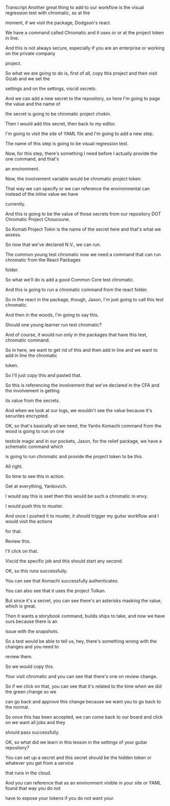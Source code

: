 Transcript
Another great thing to add to our workflow is the visual regression test with chromatic, so at the

moment, if we visit the package, Dodgson's react.

We have a command called Chromatic and it uses or or at the project token in line.

And this is not always secure, especially if you are an enterprise or working on the private company

project.

So what we are going to do is, first of all, copy this project and then visit Gizab and we set the

settings and on the settings, viscid secrets.

And we can add a new secret to the repository, so here I'm going to page the value and the name of

the secret is going to be chromatic project chokin.

Then I would add this secret, then back to my editor.

I'm going to visit the site of YAML file and I'm going to add a new step.

The name of this step is going to be visual regression test.

Now, for this step, there's something I need before I actually provide the one command, and that's

an environment.

Now, the involvement variable would be chromatic project token.

That way we can specify or we can reference the environmental can instead of the inline value we have

currently.

And this is going to be the value of those secrets from our repository DOT Chromatic Project Choucoune.

So Komati Project Tokin is the name of the secret here and that's what we assess.

So now that we've declared N.V., we can run.

The common young test chromatic now we need a command that can run chromatic from the React Packages

folder.

So what we'll do is add a good Common Core test chromatic.

And this is going to run a chromatic command from the react folder.

So in the react in the package, though, Jason, I'm just going to call this test chromatic.

And then in the woods, I'm going to say this.

Should one young learner run test chromatic?

And of course, it would run only in the packages that have this test, chromatic command.

So in here, we want to get rid of this and then add in line and we want to add in line the chromatic

token.

So I'll just copy this and pasted that.

So this is referencing the involvement that we've declared in the CFA and the involvement is getting

its value from the secrets.

And when we look at our logs, we wouldn't see the value because it's securites encrypted.

OK, so that's basically all we need, the Yantis Komachi command from the wood is going to run on one

testicle magic and in our pockets, Jason, for the relief package, we have a schematic command which

is going to run chromatic and provide the project token to be this.

All right.

So time to see this in action.

Get at everything, Yankovich.

I would say this is seet then this would be such a chromatic in envy.

I would push this to muster.

And once I pushed it to muster, it should trigger my guitar workflow and I would visit the actions

for that.

Review this.

I'll click on that.

Viscid the specific job and this should start any second.

OK, so this runs successfully.

You can see that Komachi successfully authenticates.

You can also see that it uses the project Tolkan.

But since it's a secret, you can see there's an asterisks masking the value, which is great.

Then it wants a storybook command, builds ships to take, and now we have ours because there is an

issue with the snapshots.

So a test would be able to tell us, hey, there's something wrong with the changes and you need to

review them.

So we would copy this.

Your visit chromatic and you can see that there's one on review change.

So if we click on that, you can see that it's related to the time when we did the green change so we

can go back and approve this change because we want you to go back to the normal.

So once this has been accepted, we can come back to our board and click on we want all jobs and they

should pass successfully.

OK, so what did we learn in this lesson in the settings of your guitar repository?

You can set up a secret and this secret should be the hidden token or whatever you get from a service

that runs in the cloud.

And you can reference that as an environment visible in your site or YAML found that way you do not

have to expose your tokens if you do not want your.
